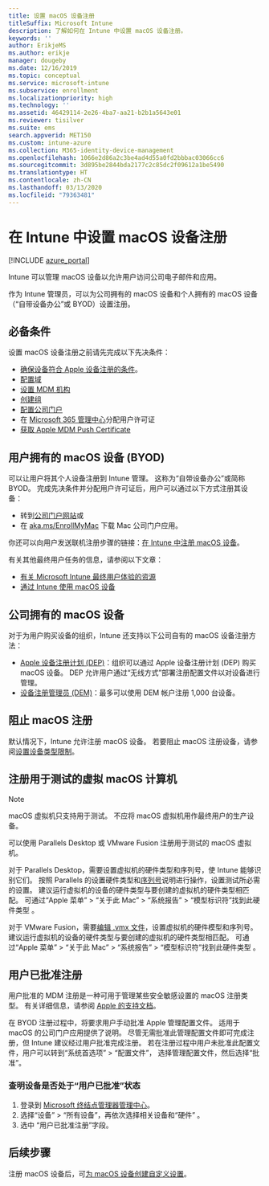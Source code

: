 ```yaml
---
title: 设置 macOS 设备注册
titleSuffix: Microsoft Intune
description: 了解如何在 Intune 中设置 macOS 设备注册。
keywords: ''
author: ErikjeMS
ms.author: erikje
manager: dougeby
ms.date: 12/16/2019
ms.topic: conceptual
ms.service: microsoft-intune
ms.subservice: enrollment
ms.localizationpriority: high
ms.technology: ''
ms.assetid: 46429114-2e26-4ba7-aa21-b2b1a5643e01
ms.reviewer: tisilver
ms.suite: ems
search.appverid: MET150
ms.custom: intune-azure
ms.collection: M365-identity-device-management
ms.openlocfilehash: 1066e2d86a2c3be4ad4d55a0fd2bbbac03066cc6
ms.sourcegitcommit: 3d895be2844bda2177c2c85dc2f09612a1be5490
ms.translationtype: HT
ms.contentlocale: zh-CN
ms.lasthandoff: 03/13/2020
ms.locfileid: "79363481"
---
```

# <a name="set-up-enrollment-for-macos-devices-in-intune"></a>在 Intune 中设置 macOS 设备注册

[!INCLUDE [azure_portal](../includes/azure_portal.md)]

Intune 可以管理 macOS 设备以允许用户访问公司电子邮件和应用。

作为 Intune 管理员，可以为公司拥有的 macOS 设备和个人拥有的 macOS 设备（“自带设备办公”或 BYOD）设置注册。 

## <a name="prerequisites"></a>必备条件

设置 macOS 设备注册之前请先完成以下先决条件：

- [确保设备符合 Apple 设备注册的条件](https://support.apple.com/en-us/HT204142#eligibility)。
- [配置域](../fundamentals/custom-domain-name-configure.md)
- [设置 MDM 机构](../fundamentals/mdm-authority-set.md)
- [创建组](../fundamentals/groups-add.md)
- [配置公司门户](../apps/company-portal-app.md)
- 在 [Microsoft 365 管理中心](https://go.microsoft.com/fwlink/p/?LinkId=698854)分配用户许可证
- [获取 Apple MDM Push Certificate](../enrollment/apple-mdm-push-certificate-get.md)

## <a name="user-owned-macos-devices-byod"></a>用户拥有的 macOS 设备 (BYOD)

可以让用户将其个人设备注册到 Intune 管理。 这称为“自带设备办公”或简称 BYOD。 完成先决条件并分配用户许可证后，用户可以通过以下方式注册其设备：
- 转到[公司门户网站](https://portal.manage.microsoft.com)或
- 在 [aka.ms/EnrollMyMac](https://aka.ms/EnrollMyMac) 下载 Mac 公司门户应用。

你还可以向用户发送联机注册步骤的链接：[在 Intune 中注册 macOS 设备](https://docs.microsoft.com/user-help/enroll-your-device-in-intune-macos)。

有关其他最终用户任务的信息，请参阅以下文章：

- [有关 Microsoft Intune 最终用户体验的资源](../fundamentals/end-user-educate.md)
- [通过 Intune 使用 macOS 设备](../user-help/enroll-your-device-in-intune-macos-cp.md)

## <a name="company-owned-macos-devices"></a>公司拥有的 macOS 设备
对于为用户购买设备的组织，Intune 还支持以下公司自有的 macOS 设备注册方法：
- [Apple 设备注册计划 (DEP)](device-enrollment-program-enroll-macos.md)：组织可以通过 Apple 设备注册计划 (DEP) 购买 macOS 设备。 DEP 允许用户通过“无线方式”部署注册配置文件以对设备进行管理。
- [设备注册管理员 (DEM)](device-enrollment-manager-enroll.md)：最多可以使用 DEM 帐户注册 1,000 台设备。

## <a name="block-macos-enrollment"></a>阻止 macOS 注册
默认情况下，Intune 允许注册 macOS 设备。 若要阻止 macOS 注册设备，请参阅[设置设备类型限制](enrollment-restrictions-set.md)。

## <a name="enroll-virtual-macos-machines-for-testing"></a>注册用于测试的虚拟 macOS 计算机

> [!NOTE]
> macOS 虚拟机只支持用于测试。 不应将 macOS 虚拟机用作最终用户的生产设备。 

可以使用 Parallels Desktop 或 VMware Fusion 注册用于测试的 macOS 虚拟机。 

对于 Parallels Desktop，需要设置虚拟机的硬件类型和序列号，使 Intune 能够识别它们。 按照 Parallels 的设置硬件类型和[序列号](http://kb.parallels.com/123455)说明进行操作，设置测试所必需的设置。 建议运行虚拟机的设备的硬件类型与要创建的虚拟机的硬件类型相匹配。 可通过“Apple 菜单” > “关于此 Mac” > “系统报告” > “模型标识符”找到此硬件类型     。 

对于 VMware Fusion，需要[编辑 .vmx 文件](https://kb.vmware.com/s/article/1014782)，设置虚拟机的硬件模型和序列号。 建议运行虚拟机的设备的硬件类型与要创建的虚拟机的硬件类型相匹配。 可通过“Apple 菜单” > “关于此 Mac” > “系统报告” > “模型标识符”找到此硬件类型     。 

## <a name="user-approved-enrollment"></a>用户已批准注册
用户批准的 MDM 注册是一种可用于管理某些安全敏感设置的 macOS 注册类型。 有关详细信息，请参阅 [Apple 的支持文档](https://support.apple.com/HT208019)。  
 
在 BYOD 注册过程中，将要求用户手动批准 Apple 管理配置文件。 适用于 macOS 的公司门户应用提供了说明。 尽管无需批准此管理配置文件即可完成注册，但 Intune 建议经过用户批准完成注册。 若在注册过程中用户未批准此配置文件，用户可以转到“系统首选项”   > “配置文件”，  选择管理配置文件，然后选择“批准”。     

### <a name="find-out-if-a-device-is-user-approved"></a>查明设备是否处于“用户已批准”状态
1. 登录到 [Microsoft 终结点管理器管理中心](https://go.microsoft.com/fwlink/?linkid=2109431)。
2. 选择“设备” > “所有设备”，再依次选择相关设备和“硬件”    。
3. 选中  “用户已批准注册”字段。


## <a name="next-steps"></a>后续步骤

注册 macOS 设备后，可[为 macOS 设备创建自定义设置](../configuration/custom-settings-macos.md)。
